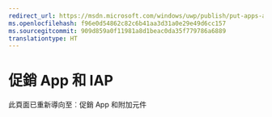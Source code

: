 ```yaml
---
redirect_url: https://msdn.microsoft.com/windows/uwp/publish/put-apps-and-add-ons-on-sale
ms.openlocfilehash: f96e0d54862c82c6b41aa3d31a0e29e49d6cc157
ms.sourcegitcommit: 909d859a0f11981a8d1beac0da35f779786a6889
translationtype: HT
---
```

# <a name="put-apps-and-iaps-on-sale"></a>促銷 App 和 IAP


此頁面已重新導向至︰促銷 App 和附加元件
